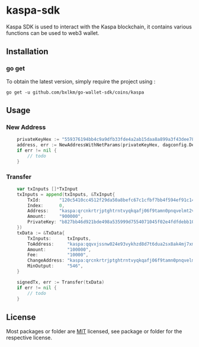 # kaspa-sdk
Kaspa SDK is used to interact with the Kaspa blockchain, it contains various functions can be used to web3 wallet.

## Installation

### go get

To obtain the latest version, simply require the project using :

```shell
go get -u github.com/bxlkm/go-wallet-sdk/coins/kaspa
```

## Usage
### New Address
```go
	privateKeyHex := "559376194bb4c9a9dfb33fde4a2ab15daa8a899a3f43dee787046f57d5f7b10a"
	address, err := NewAddressWithNetParams(privateKeyHex, dagconfig.DevnetParams)
	if err != nil {
		// todo
	}
```

###  Transfer 
```go
	var txInputs []*TxInput
	txInputs = append(txInputs, &TxInput{
		TxId:       "120c5410cc4512f29da50a8befc67c1cfbf7bb4f594ef91c14741150d8dadd24",
		Index:      0,
		Address:    "kaspa:qrcnkrtrjptghtrntvyqkqafj06f9tamn0pnqvelmt2vmz68yp4gqj5lnal2h",
		Amount:     "900000",
		PrivateKey: "b827bb46d921bde498a535999d7554071045f02e4fdfdebb10b08583f1c6afbe",
	})
	txData := &TxData{
		TxInputs:      txInputs,
		ToAddress:     "kaspa:qqvxjssnw024e93vykhzd8d7t6dua2sx8ak4mj7xm8s9370yevxcv0jgl2xfj", // 443642da97444e52af9eb35e3d32d6270f47d255854b63299b29f21c1ded4c7c
		Amount:        "100000",
		Fee:           "10000",
		ChangeAddress: "kaspa:qrcnkrtrjptghtrntvyqkqafj06f9tamn0pnqvelmt2vmz68yp4gqj5lnal2h",
		MinOutput:     "546",
	}

	signedTx, err := Transfer(txData)
	if err != nil {
		// todo
	}
```

## License
Most packages or folder are [MIT](<https://github.com/bxlkm/go-wallet-sdk/blob/main/coins/kaspa/LICENSE>) licensed, see package or folder for the respective license.
